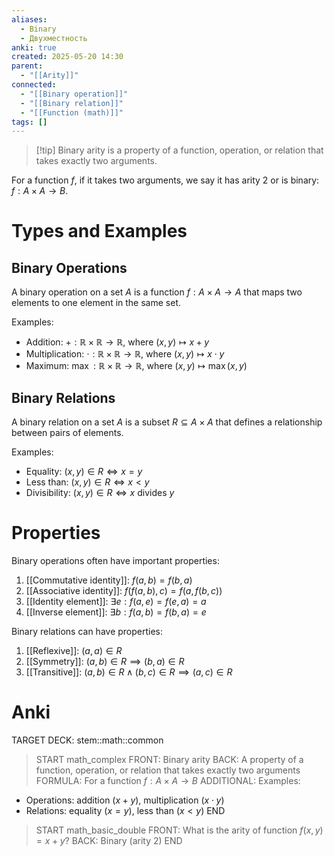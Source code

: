 ```yaml
---
aliases:
  - Binary
  - Двухместность
anki: true
created: 2025-05-20 14:30
parent:
  - "[[Arity]]"
connected:
  - "[[Binary operation]]"
  - "[[Binary relation]]"
  - "[[Function (math)]]"
tags: []
---
```


> [!tip] Binary arity
> is a property of a function, operation, or relation that takes exactly two arguments.

For a function $f$, if it takes two arguments, we say it has arity 2 or is binary: $f: A \times A \to B$.

# Types and Examples

## Binary Operations
A binary operation on a set $A$ is a function $f: A \times A \to A$ that maps two elements to one element in the same set.

Examples:
- Addition: $+: \mathbb{R} \times \mathbb{R} \to \mathbb{R}$, where $(x,y) \mapsto x + y$
- Multiplication: $\cdot: \mathbb{R} \times \mathbb{R} \to \mathbb{R}$, where $(x,y) \mapsto x \cdot y$
- Maximum: $\max: \mathbb{R} \times \mathbb{R} \to \mathbb{R}$, where $(x,y) \mapsto \max(x,y)$

## Binary Relations
A binary relation on a set $A$ is a subset $R \subseteq A \times A$ that defines a relationship between pairs of elements.

Examples:
- Equality: $(x,y) \in R \iff x = y$
- Less than: $(x,y) \in R \iff x < y$
- Divisibility: $(x,y) \in R \iff x \text{ divides } y$

# Properties

Binary operations often have important properties:
1. [[Commutative identity]]: $f(a,b) = f(b,a)$
2. [[Associative identity]]: $f(f(a,b),c) = f(a,f(b,c))$
3. [[Identity element]]: $\exists e: f(a,e) = f(e,a) = a$
4. [[Inverse element]]: $\exists b: f(a,b) = f(b,a) = e$

Binary relations can have properties:
1. [[Reflexive]]: $(a,a) \in R$
2. [[Symmetry]]: $(a,b) \in R \implies (b,a) \in R$
3. [[Transitive]]: $(a,b) \in R \land (b,c) \in R \implies (a,c) \in R$

# Anki
TARGET DECK: stem::math::common
> START
math_complex
FRONT: Binary arity
BACK: A property of a function, operation, or relation that takes exactly two arguments
FORMULA: For a function $f: A \times A \to B$
ADDITIONAL: Examples:
- Operations: addition $(x+y)$, multiplication $(x \cdot y)$
- Relations: equality $(x=y)$, less than $(x<y)$
END

> START
math_basic_double
FRONT: What is the arity of function $f(x,y) = x + y$?
BACK: Binary (arity 2)
END 